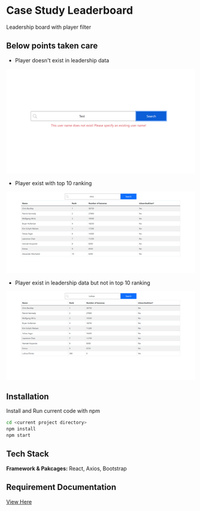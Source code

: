 
# Case Study Leaderboard

Leadership board with player filter


## Below points taken care

- Player doesn't exist in leadership data

![App Screenshot](https://github.com/TechnourceOfficial/Technource-Leaderboard-Using-React/blob/main/public/player_not_exist_leaderboard.png)

- Player exist with top 10 ranking

![App Screenshot](https://github.com/TechnourceOfficial/Technource-Leaderboard-Using-React/blob/main/public/player_exist_top_ten_ranking.png)

- Player exist in leadership data but not in top 10 ranking

![App Screenshot](https://github.com/TechnourceOfficial/Technource-Leaderboard-Using-React/blob/main/public/playerexist_leaderboard_not_toptenranking.png)



## Installation

Install and Run current code with npm

```bash
cd <current project directory>
npm install
npm start
```
    
## Tech Stack

**Framework & Pakcages:** React, Axios, Bootstrap

## Requirement Documentation

[View Here](https://github.com/TechnourceOfficial/Technource-Leaderboard-Using-React/blob/main/public/Case%20Study%20Leaderboard%20using%20React.pdf)




